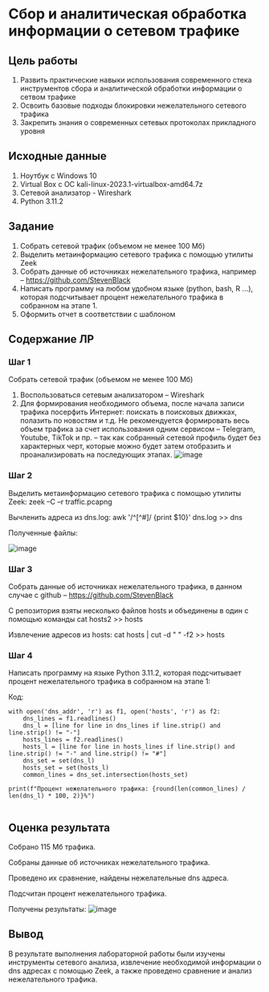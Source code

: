 # Сбор и аналитическая обработка информации о сетевом трафике

## Цель работы

1. Развить практические навыки использования современного стека инструментов сбора и аналитической обработки информации о сетвом трафике
2. Освоить базовые подходы блокировки нежелательного сетевого трафика
3. Закрепить знания о современных сетевых протоколах прикладного уровня

## ️Исходные данные

1. Ноутбук с Windows 10
2. Virtual Box с ОС kali-linux-2023.1-virtualbox-amd64.7z
3. Сетевой анализатор - Wireshark
4. Python 3.11.2

## ️Задание

1. Собрать сетевой трафик (объемом не менее 100 Мб)
2. Выделить метаинформацию сетевого трафика с помощью утилиты Zeek
3. Собрать данные об источниках нежелательного трафика, например – https://github.com/StevenBlack
4. Написать программу на любом удобном языке (python, bash, R …), которая подсчитывает процент нежелательного трафика в собранном на этапе 1.
5. Оформить отчет в соответствии с шаблоном

## Содержание ЛР

### Шаг 1

Собрать сетевой трафик (объемом не менее 100 Мб)

1. Воспользоваться сетевым анализатором – Wireshark
2. Для формирования необходимого объема, после начала записи трафика посерфить Интернет: поискать в поисковых движках, полазить по новостям и т.д. Не рекомендуется формировать весь объем трафика за счет использования одним сервисом – Telegram, Youtube, TikTok и пр. – так как собранный
сетевой профиль будет без характерных черт, которые можно будет затем отобразить и проанализировать на последующих этапах.
![image](https://github.com/ulgosipoy/saznd/assets/133878924/3914ed2a-19b4-4f63-940c-e701d7f066d8)


### Шаг 2

Выделить метаинформацию сетевого трафика с помощью утилиты Zeek:
zeek –C –r traffic.pcapng

Вычленить адреса из dns.log:
awk '/^[^#]/ {print $10}' dns.log >> dns

Полученные файлы:

![image](https://user-images.githubusercontent.com/90778174/230844615-cd2a65eb-e45f-4ae7-ad48-e8a43460baca.png)


### Шаг 3

Собрать данные об источниках нежелательного трафика, в данном случае с github – https://github.com/StevenBlack

С репозитория взяты несколько файлов hosts и объединены в один с помощью команды cat hosts2 >> hosts

Извлечение адресов из hosts:
cat hosts | cut -d " " -f2 >> hosts

### Шаг 4

Написать программу на языке Python 3.11.2, которая подсчитывает процент
нежелательного трафика в собранном на этапе 1:

Код:
```
with open('dns_addr', 'r') as f1, open('hosts', 'r') as f2:
	dns_lines = f1.readlines()		
	dns_l = [line for line in dns_lines if line.strip() and line.strip() != "-"]
	hosts_lines = f2.readlines()
	hosts_l = [line for line in hosts_lines if line.strip() and line.strip() != "-" and line.strip() != "#"]
	dns_set = set(dns_l)
	hosts_set = set(hosts_l)
	common_lines = dns_set.intersection(hosts_set)

print(f"Процент нежелательного трафика: {round(len(common_lines) / len(dns_l) * 100, 2)}%")


```

## ️Оценка результата

Собрано 115 Мб трафика.

Собраны данные об источниках нежелательного трафика.

Проведено их сравнение, найдены нежелательные dns адреса.

Подсчитан процент нежелательного трафика.

Получены результаты:
![image](https://user-images.githubusercontent.com/90778174/230845090-841327c3-e75b-4174-aff2-32a9aaf0c5d2.png)


## ️Вывод 

В результате выполнения лабораторной работы были изучены инструменты сетевого анализа, извлечение необходимой информации о dns адресах с помощью Zeek, а также проведено сравнение и анализ нежелательного трафика.
